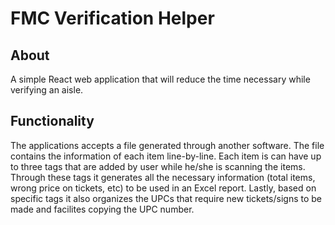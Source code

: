 # FMC Verification Helper
## About
A simple React web application that will reduce the time necessary while verifying an aisle.

## Functionality
The applications accepts a file generated through another software. The file contains the information of each item line-by-line.
Each item is can have up to three tags that are added by user while he/she is scanning the items.
Through these tags it generates all the necessary information (total items, wrong price on tickets, etc) to be used in an Excel report.
Lastly, based on specific tags it also organizes the UPCs that require new tickets/signs to be made and facilites copying the UPC number.

